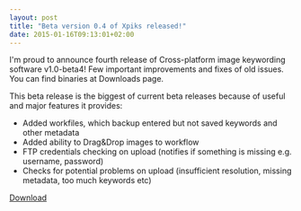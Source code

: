 ```yaml
---
layout: post
title: "Beta version 0.4 of Xpiks released!"
date: 2015-01-16T09:13:01+02:00
---
```


I'm proud to announce fourth release of Cross-platform image keywording software v1.0-beta4! Few important improvements and fixes of old issues. You can find binaries at Downloads page.

This beta release is the biggest of current beta releases because of useful and major features it provides:

- Added workfiles, which backup entered but not saved keywords and other metadata
- Added ability to Drag&Drop images to workflow
- FTP credentials checking on upload (notifies if something is missing e.g. username, password)
- Checks for potential problems on upload (insufficient resolution, missing metadata, too much keywords etc)

<div class="download-link"><a href="{{ site.url }}/downloads">Download</a></div>